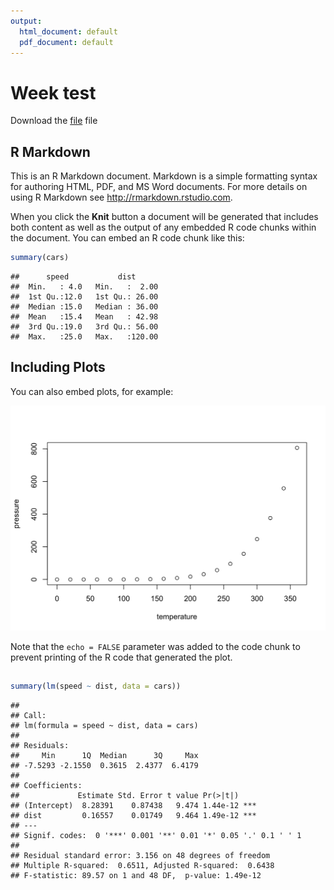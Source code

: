 ```yaml
---
output:
  html_document: default
  pdf_document: default
---
```





# Week test

Download the [file](files/test/penelope21.csv) file 

## R Markdown

This is an R Markdown document. Markdown is a simple formatting syntax for authoring HTML, PDF, and MS Word documents. For more details on using R Markdown see <http://rmarkdown.rstudio.com>.

When you click the **Knit** button a document will be generated that includes both content as well as the output of any embedded R code chunks within the document. You can embed an R code chunk like this:


```r
summary(cars)
```

```
##      speed           dist       
##  Min.   : 4.0   Min.   :  2.00  
##  1st Qu.:12.0   1st Qu.: 26.00  
##  Median :15.0   Median : 36.00  
##  Mean   :15.4   Mean   : 42.98  
##  3rd Qu.:19.0   3rd Qu.: 56.00  
##  Max.   :25.0   Max.   :120.00
```

## Including Plots

You can also embed plots, for example:

<img src="08-week-test_files/figure-html/pressure-1.png" width="672" />

Note that the `echo = FALSE` parameter was added to the code chunk to prevent printing of the R code that generated the plot.


##


```r
summary(lm(speed ~ dist, data = cars))
```

```
## 
## Call:
## lm(formula = speed ~ dist, data = cars)
## 
## Residuals:
##     Min      1Q  Median      3Q     Max 
## -7.5293 -2.1550  0.3615  2.4377  6.4179 
## 
## Coefficients:
##             Estimate Std. Error t value Pr(>|t|)    
## (Intercept)  8.28391    0.87438   9.474 1.44e-12 ***
## dist         0.16557    0.01749   9.464 1.49e-12 ***
## ---
## Signif. codes:  0 '***' 0.001 '**' 0.01 '*' 0.05 '.' 0.1 ' ' 1
## 
## Residual standard error: 3.156 on 48 degrees of freedom
## Multiple R-squared:  0.6511,	Adjusted R-squared:  0.6438 
## F-statistic: 89.57 on 1 and 48 DF,  p-value: 1.49e-12
```



